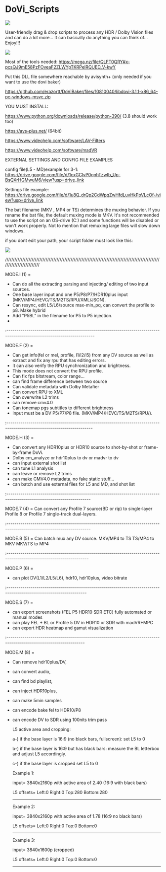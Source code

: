 # DoVi_Scripts

[<img src="https://i.ibb.co/QCq3trg/Paypal-donate.png">]( https://www.paypal.com/donate/?hosted_button_id=6ML5KUZG9XGB6)

User-friendly drag & drop scripts to process any HDR / Dolby Vision files and can do a lot more...
It can basically do anything you can think of...
Enjoy!!!

[<img src="https://i.ibb.co/ZGs6XMT/introduction.gif">](https://github.com/R3S3t9999/DoVi_Scripts/releases)

Most of the tools needed: https://mega.nz/file/QLFT0QRY#x-pcsQJ9mE58PzFOveaF2ZLWYpTKRPeIRQUED_V-kwY

Put this DLL file somewhere reachable by avisynth+ (only needed if you want to use the dovi baker)

https://github.com/erazortt/DoViBaker/files/10810040/libdovi-3.1.1-x86_64-pc-windows-msvc.zip

YOU MUST INSTALL:

https://www.python.org/downloads/release/python-390/ (3.8 should work too)

https://avs-plus.net/ (64bit)

https://www.videohelp.com/software/LAV-Filters

https://www.videohelp.com/software/madVR


EXTERNAL SETTINGS AND CONFIG FILE EXAMPLES

config file(L5 - MD)example for 3-1: https://drive.google.com/file/d/1cxGCIvP0qnhTzwIb_Up-BsQXrHGMwuM6/view?usp=drive_link 

Settings file example: https://drive.google.com/file/d/1u8Q_drQp2CdWpqZwHfdLuvHkPoVLcOf-/view?usp=drive_link

The bat filename (MKV , MP4 or TS) determines the muxing behavior. If you rename the bat file, the default muxing mode is MKV.
It's not recommended to use the script on an OS-drive (C:\) and some functions will be disabled or won't work properly. Not to mention that remuxing large files will slow down windows.

if you dont edit your path, your script folder must look like this:

[<img src="https://i.ibb.co/xJFzDvj/folder-look.jpg">](https://github.com/R3S3t9999/DoVi_Scripts/releases)

/////////////////////////////////////////////////////////////////////////////////////////////////////////////////////////

MODE.I (1) =
- Can do all the extracting parsing and injecting/ editing of two input sources.
- One  base layer input and one P5/P8/P7/HDR10plus input (MKV/MP4/HEVC/TS/M2TS/RPU/XML/JSON).
- Can resync, edit L5/L6/source max-min_pq, can convert the profile to p8. Make hybrid
- Add "P5BL" in the filename for P5 to P5 injection.
- 
:--------------------------------------------------------------------------------------------------------------------------

MODE.F (2) =
- Can get info(fel or mel, profile, l1/l2/l5) from any DV source as well as extract and fix any rpu that has editing errors.
- It can also verify the RPU synchronization and brightness.
- This mode does not convert the RPU profile.
- Can fix fps bitstream, color range…
- can find frame difference between two source
- Can validate metadata with Dolby Metafier
- Can convert RPU to XML
- Can overwrite L2 trims
- can remove cmv4.0
- Can tonemap pgs subtitles to different brightness
- Input must be a DV P5/P7/P8 file. (MKV/MP4/HEVC/TS/M2TS/RPU/).

:-------------------------------------------------------------------------------------------------------------------------

MODE.H (3) =
- Can convert any HDR10plus or HDR10 source to shot-by-shot or frame-by-frame DoVi.
- Dolby cm_analyze or hdr10plus to dv or madvr to dv
- can input external shot list
- can tune L1 analysis
- can leave or remove L2 trims
- can make CMV4.0 metadata, no fake static stuff...
- can batch and use external files for L5 and MD, and shot list

:------------------------------------------------------------------------------------------------------------------------

MODE.7 (4) = Can convert any Profile 7 source(BD or rip) to single-layer Profile 8 or Profile 7 single-track dual-layers.

:------------------------------------------------------------------------------------------------------------------------

MODE.B (5) = Can batch mux any DV source.
MKV/MP4 to TS
TS/MP4 to MKV
MKV/TS to MP4

:-----------------------------------------------------------------------------------------------------------------------

MODE.P (6) =
- can plot DV(L1/L2/L5/L6), hdr10, hdr10plus, video bitrate

:----------------------------------------------------------------------------------------------------------------------

MODE.S (7) =
- can export screenshots (FEL P5 HDR10 SDR ETC) fully automated or manual modes
- can play FEL + BL or Profile 5 DV in HDR10 or SDR with madVR+MPC
- can export HDR heatmap and gamut visualization 

:---------------------------------------------------------------------------------------------------------------------

MODE.M (8) =
- Can remove hdr10plus/DV,
- can convert audio,
- can find bd playlist,
- can inject HDR10plus,
- can make 5min samples
- can encode bake fel to HDR10/P8
- can encode DV to SDR using 100nits trim pass

  L5 active area and cropping:
  
  a-) if the base layer is 16:9 (no black bars, fullscreen): set L5 to 0
  
  b-) if the base layer is 16:9 but has black bars: measure the BL letterbox and adjust L5 accordingly.
                                                                                                                                     	 
  c-) if the base layer is cropped set L5 to 0
 
  Example 1:
  
  input= 3840x2160p with active area of 2.40 (16:9 with black bars)
  
  L5 offsets= Left:0 Right:0 Top:280 Bottom:280
  
  -------------------------------------------------------------------
 
  Example 2:

  input= 3840x2160p with active area of 1.78 (16:9 no black bars)
  
  L5 offsets= Left:0 Right:0 Top:0 Bottom:0
  
  -------------------------------------------------------------------
 
  Example 3:

  input= 3840x1600p (cropped)
  
  L5 offsets= Left:0 Right:0 Top:0 Bottom:0
  
  -------------------------------------------
